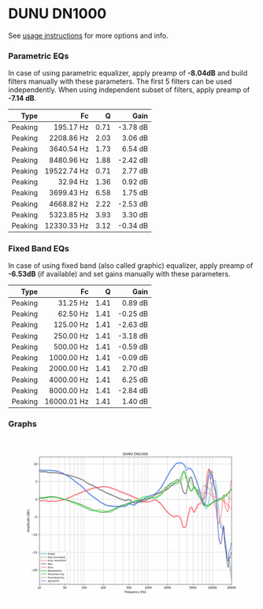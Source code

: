 # DUNU DN1000
See [usage instructions](https://github.com/jaakkopasanen/AutoEq#usage) for more options and info.

### Parametric EQs
In case of using parametric equalizer, apply preamp of **-8.04dB** and build filters manually
with these parameters. The first 5 filters can be used independently.
When using independent subset of filters, apply preamp of **-7.14 dB**.

| Type    | Fc          |    Q | Gain     |
|--------:|------------:|-----:|---------:|
| Peaking | 195.17 Hz   | 0.71 | -3.78 dB |
| Peaking | 2208.86 Hz  | 2.03 | 3.06 dB  |
| Peaking | 3640.54 Hz  | 1.73 | 6.54 dB  |
| Peaking | 8480.96 Hz  | 1.88 | -2.42 dB |
| Peaking | 19522.74 Hz | 0.71 | 2.77 dB  |
| Peaking | 32.94 Hz    | 1.36 | 0.92 dB  |
| Peaking | 3699.43 Hz  | 6.58 | 1.75 dB  |
| Peaking | 4668.82 Hz  | 2.22 | -2.53 dB |
| Peaking | 5323.85 Hz  | 3.93 | 3.30 dB  |
| Peaking | 12330.33 Hz | 3.12 | -0.34 dB |

### Fixed Band EQs
In case of using fixed band (also called graphic) equalizer, apply preamp of **-6.53dB**
(if available) and set gains manually with these parameters.

| Type    | Fc          |    Q | Gain     |
|--------:|------------:|-----:|---------:|
| Peaking | 31.25 Hz    | 1.41 | 0.89 dB  |
| Peaking | 62.50 Hz    | 1.41 | -0.25 dB |
| Peaking | 125.00 Hz   | 1.41 | -2.63 dB |
| Peaking | 250.00 Hz   | 1.41 | -3.18 dB |
| Peaking | 500.00 Hz   | 1.41 | -0.59 dB |
| Peaking | 1000.00 Hz  | 1.41 | -0.09 dB |
| Peaking | 2000.00 Hz  | 1.41 | 2.70 dB  |
| Peaking | 4000.00 Hz  | 1.41 | 6.25 dB  |
| Peaking | 8000.00 Hz  | 1.41 | -2.84 dB |
| Peaking | 16000.01 Hz | 1.41 | 1.40 dB  |

### Graphs
![](./DUNU%20DN1000.png)
